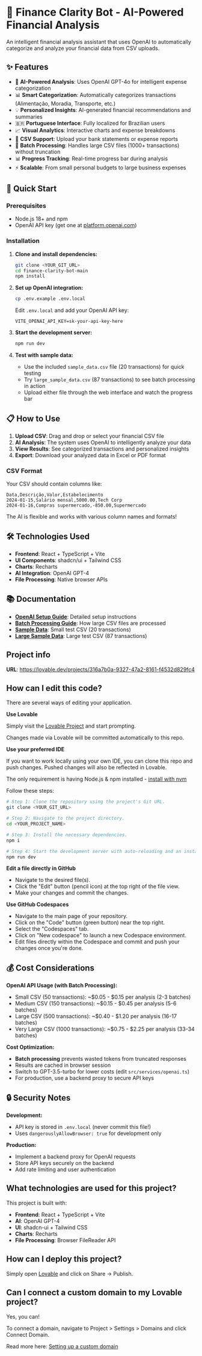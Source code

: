 # 🤖 Finance Clarity Bot - AI-Powered Financial Analysis

An intelligent financial analysis assistant that uses OpenAI to automatically categorize and analyze your financial data from CSV uploads.

## ✨ Features

- 🧠 **AI-Powered Analysis**: Uses OpenAI GPT-4o for intelligent expense categorization
- 📊 **Smart Categorization**: Automatically categorizes transactions (Alimentação, Moradia, Transporte, etc.)
- 💡 **Personalized Insights**: AI-generated financial recommendations and summaries
- 🇧🇷 **Portuguese Interface**: Fully localized for Brazilian users
- 📈 **Visual Analytics**: Interactive charts and expense breakdowns
- 📁 **CSV Support**: Upload your bank statements or expense reports
- 🚀 **Batch Processing**: Handles large CSV files (1000+ transactions) without truncation
- 📊 **Progress Tracking**: Real-time progress bar during analysis
- ⚡ **Scalable**: From small personal budgets to large business expenses

## 🚀 Quick Start

### Prerequisites
- Node.js 18+ and npm
- OpenAI API key (get one at [platform.openai.com](https://platform.openai.com))

### Installation

1. **Clone and install dependencies:**
   ```bash
   git clone <YOUR_GIT_URL>
   cd finance-clarity-bot-main
   npm install
   ```

2. **Set up OpenAI integration:**
   ```bash
   cp .env.example .env.local
   ```
   
   Edit `.env.local` and add your OpenAI API key:
   ```
   VITE_OPENAI_API_KEY=sk-your-api-key-here
   ```

3. **Start the development server:**
   ```bash
   npm run dev
   ```

4. **Test with sample data:**
   - Use the included `sample_data.csv` file (20 transactions) for quick testing
   - Try `large_sample_data.csv` (87 transactions) to see batch processing in action
   - Upload either file through the web interface and watch the progress bar

## 📋 How to Use

1. **Upload CSV**: Drag and drop or select your financial CSV file
2. **AI Analysis**: The system uses OpenAI to intelligently analyze your data
3. **View Results**: See categorized transactions and personalized insights
4. **Export**: Download your analyzed data in Excel or PDF format

### CSV Format
Your CSV should contain columns like:
```csv
Data,Descrição,Valor,Estabelecimento
2024-01-15,Salário mensal,5000.00,Tech Corp
2024-01-16,Compras supermercado,-850.00,Supermercado
```

The AI is flexible and works with various column names and formats!

## 🛠 Technologies Used

- **Frontend**: React + TypeScript + Vite
- **UI Components**: shadcn/ui + Tailwind CSS
- **Charts**: Recharts
- **AI Integration**: OpenAI GPT-4
- **File Processing**: Native browser APIs

## 📚 Documentation

- **[OpenAI Setup Guide](SETUP_OPENAI.md)**: Detailed setup instructions
- **[Batch Processing Guide](BATCH_PROCESSING_GUIDE.md)**: How large CSV files are processed
- **[Sample Data](sample_data.csv)**: Small test CSV (20 transactions)
- **[Large Sample Data](large_sample_data.csv)**: Large test CSV (87 transactions)

## Project info

**URL**: https://lovable.dev/projects/316a7b0a-9327-47a2-8161-f4532d829fc4

## How can I edit this code?

There are several ways of editing your application.

**Use Lovable**

Simply visit the [Lovable Project](https://lovable.dev/projects/316a7b0a-9327-47a2-8161-f4532d829fc4) and start prompting.

Changes made via Lovable will be committed automatically to this repo.

**Use your preferred IDE**

If you want to work locally using your own IDE, you can clone this repo and push changes. Pushed changes will also be reflected in Lovable.

The only requirement is having Node.js & npm installed - [install with nvm](https://github.com/nvm-sh/nvm#installing-and-updating)

Follow these steps:

```sh
# Step 1: Clone the repository using the project's Git URL.
git clone <YOUR_GIT_URL>

# Step 2: Navigate to the project directory.
cd <YOUR_PROJECT_NAME>

# Step 3: Install the necessary dependencies.
npm i

# Step 4: Start the development server with auto-reloading and an instant preview.
npm run dev
```

**Edit a file directly in GitHub**

- Navigate to the desired file(s).
- Click the "Edit" button (pencil icon) at the top right of the file view.
- Make your changes and commit the changes.

**Use GitHub Codespaces**

- Navigate to the main page of your repository.
- Click on the "Code" button (green button) near the top right.
- Select the "Codespaces" tab.
- Click on "New codespace" to launch a new Codespace environment.
- Edit files directly within the Codespace and commit and push your changes once you're done.

## 💰 Cost Considerations

**OpenAI API Usage (with Batch Processing):**
- Small CSV (50 transactions): ~$0.05 - $0.15 per analysis (2-3 batches)
- Medium CSV (150 transactions): ~$0.15 - $0.45 per analysis (5-6 batches)
- Large CSV (500 transactions): ~$0.40 - $1.20 per analysis (16-17 batches)
- Very Large CSV (1000 transactions): ~$0.75 - $2.25 per analysis (33-34 batches)

**Cost Optimization:**
- **Batch processing** prevents wasted tokens from truncated responses
- Results are cached in browser session
- Switch to GPT-3.5-turbo for lower costs (edit `src/services/openai.ts`)
- For production, use a backend proxy to secure API keys

## 🔒 Security Notes

**Development:**
- API key is stored in `.env.local` (never commit this file!)
- Uses `dangerouslyAllowBrowser: true` for development only

**Production:**
- Implement a backend proxy for OpenAI requests  
- Store API keys securely on the backend
- Add rate limiting and user authentication

## What technologies are used for this project?

This project is built with:

- **Frontend**: React + TypeScript + Vite
- **AI**: OpenAI GPT-4
- **UI**: shadcn-ui + Tailwind CSS
- **Charts**: Recharts
- **File Processing**: Browser FileReader API

## How can I deploy this project?

Simply open [Lovable](https://lovable.dev/projects/316a7b0a-9327-47a2-8161-f4532d829fc4) and click on Share -> Publish.

## Can I connect a custom domain to my Lovable project?

Yes, you can!

To connect a domain, navigate to Project > Settings > Domains and click Connect Domain.

Read more here: [Setting up a custom domain](https://docs.lovable.dev/tips-tricks/custom-domain#step-by-step-guide)
